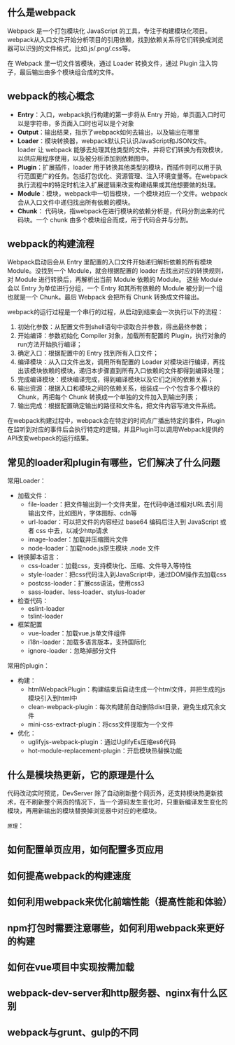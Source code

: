 ## 什么是webpack

Webpack 是一个打包模块化 JavaScript 的工具，专注于构建模块化项目。webpack从入口文件开始分析项目的引用依赖，找到依赖关系将它们转换成浏览器可以识别的文件格式，比如.js/.png/.css等。

在 Webpack 里一切文件皆模块，通过 Loader 转换文件，通过 Plugin 注入钩子，最后输出由多个模块组合成的文件。

## webpack的核心概念

- **Entry**：入口，webpack执行构建的第一步将从 Entry 开始，单页面入口时可以是字符串，多页面入口时也可以是个对象
- **Output**：输出结果，指示了webpack如何去输出，以及输出在哪里
- **Loader**：模块转换器，webpack默认只认识JavaScript和JSON文件。loader 让 webpack 能够去处理其他类型的文件，并将它们转换为有效模块，以供应用程序使用，以及被分析添加到依赖图中。 
- **Plugin**：扩展插件，loader 用于转换其他类型的模块，而插件则可以用于执行范围更广的任务。包括打包优化、资源管理、注入环境变量等。在webpack执行流程中的特定时机注入扩展逻辑来改变构建结果或其他想要做的处理。
- **Module**：模块，webpack中一切皆模块，一个模块对应一个文件。webpack 会从入口文件中递归找出所有依赖的模块。
- **Chunk**： 代码块，指webpack在进行模块的依赖分析是，代码分割出来的代码块。一个 chunk 由多个模块组合而成，用于代码合并与分割。

## webpack的构建流程

Webpack启动后会从 Entry 里配置的入口文件开始递归解析依赖的所有模块 Module。没找到一个 Module，就会根据配置的 loader 去找出对应的转换规则，对 Module 进行转换后，再解析出当前 Module 依赖的 Module。 这些 Module 会以 Entry 为单位进行分组，一个 Entry 和其所有依赖的 Module 被分到一个组也就是一个 Chunk。最后 Webpack 会把所有 Chunk 转换成文件输出。

webpack的运行过程是一个串行的过程，从启动到结束会一次执行以下的流程：
1. 初始化参数：从配置文件到shell语句中读取合并参数，得出最终参数；
2. 开始编译：参数初始化 Compiler 对象，加载所有配置的 Plugin，执行对象的run方法开始执行编译；
3. 确定入口：根据配置中的 Entry 找到所有入口文件；
4. 编译模块：从入口文件出发，调用所有配置的 Loader 对模块进行编译，再找出该模块依赖的模块，递归本步骤直到所有入口依赖的文件都得到编译处理；
5. 完成编译模块：模块编译完成，得到编译模块以及它们之间的依赖关系；
6. 输出资源：根据入口和模块之间的依赖关系，组装成一个个包含多个模块的 Chunk，再把每个 Chunk 转换成一个单独的文件加入到输出列表；
7. 输出完成：根据配置确定输出的路径和文件名，把文件内容写进文件系统。

在webpack构建过程中，webpack会在特定的时间点广播出特定的事件，Plugin在监听到对应的事件后会执行特定的逻辑，并且Plugin可以调用Webpack提供的API改变webpack的运行结果。

## 常见的loader和plugin有哪些，它们解决了什么问题

常用Loader：
- 加载文件：
  - file-loader：把文件输出到一个文件夹里，在代码中通过相对URL去引用输出文件，比如图片，字体图标、cdn等
  - url-loader：可以把文件的内容经过 base64 编码后注入到 JavaScript 或者 css 中去，以减少http请求
  - image-loader：加载并压缩图片文件
  - node-loader：加载node.js原生模块 .node 文件
- 转换脚本语言：
  - css-loader：加载css，支持模块化、压缩、文件导入等特性
  - style-loader：把css代码注入到JavaScript中，通过DOM操作去加载css
  - postcss-loader：扩展css语法，使用css3
  - sass-loader、less-loader、stylus-loader
- 检查代码：
  - eslint-loader
  - tslint-loader
- 框架配置
  - vue-loader：加载vue.js单文件组件
  - i18n-loader：加载多语言版本，支持国际化
  - ignore-loader：忽略掉部分文件

常用的plugin：
- 构建：
  - htmlWebpackPlugin：构建结束后自动生成一个html文件，并把生成的js模块引入到html中
  - clean-webpack-plugin：每次构建前自动删除dist目录，避免生成冗余文件
  - mini-css-extract-plugin：将css文件提取为一个文件
- 优化：
  - uglifyjs-webpack-plugin：通过UglifyEs压缩es6代码
  - hot-module-replacement-plugin：开启模块热替换功能
## 什么是模块热更新，它的原理是什么

代码改动实时预览，DevServer 除了自动刷新整个网页外，还支持模块热更新技术，在不刷新整个网页的情况下，当一个源码发生变化时，只重新编译发生变化的模块，再用新输出的模块替换掉浏览器中对应的老模块。

`原理`：

## 如何配置单页应用，如何配置多页应用
## 如何提高webpack的构建速度
## 如何利用webpack来优化前端性能（提高性能和体验）
## npm打包时需要注意哪些，如何利用webpack来更好的构建
## 如何在vue项目中实现按需加载
## webpack-dev-server和http服务器、nginx有什么区别
## webpack与grunt、gulp的不同